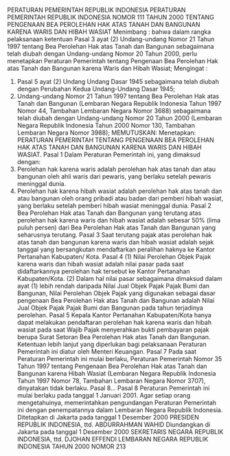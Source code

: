  PERATURAN PEMERINTAH REPUBLIK INDONESIA PERATURAN PEMERINTAH REPUBLIK INDONESIA NOMOR 111 TAHUN 2000 TENTANG PENGENAAN BEA PEROLEHAN HAK ATAS TANAH DAN BANGUNAN KARENA WARIS DAN HIBAH WASIAT
Menimbang :
 bahwa dalam rangka pelaksanaan ketentuan Pasal 3 ayat (2) Undang-undang Nomor 21 Tahun 1997 tentang Bea Perolehan Hak atas Tanah dan Bangunan sebagaimana telah diubah dengan Undang-undang Nomor 20 Tahun 2000, perlu menetapkan Peraturan Pemerintah tentang Pengenaan Bea Perolehan Hak atas Tanah dan Bangunan karena Waris dan Hibah Wasiat;
Mengingat :

1. Pasal 5 ayat (2) Undang Undang Dasar 1945 sebagaimana telah diubah dengan Perubahan Kedua Undang-Undang Dasar 1945;
2. Undang-undang Nomor 21 Tahun 1997 tentang Bea Perolehan Hak atas Tanah dan Bangunan (Lembaran Negara Republik Indonesia Tahun 1997 Nomor 44, Tambahan Lembaran Negara Nomor 3688) sebagaimana telah diubah dengan Undang-undang Nomor 20 Tahun 2000 (Lembaran Negara Republik Indonesia Tahun 2000 Nomor 130, Tambahan Lembaran Negara Nomor 3988);
MEMUTUSKAN:
 Menetapkan: PERATURAN PEMERINTAH TENTANG PENGENAAN BEA PEROLEHAN HAK ATAS TANAH DAN BANGUNAN KARENA WARIS DAN HIBAH WASIAT.
Pasal 1
Dalam Peraturan Pemerintah ini, yang dimaksud dengan:
1. Perolehan hak karena waris adalah perolehan hak atas tanah dan atau bangunan oleh ahli waris dari pewaris, yang berlaku setelah pewaris meninggal dunia.
2. Perolehan hak karena hibah wasiat adalah perolehan hak atas tanah dan atau bangunan oleh orang pribadi atau badan dari pemberi hibah wasiat, yang berlaku setelah pemberi hibah wasiat meninggal dunia.
Pasal 2
Bea Perolehan Hak atas Tanah dan Bangunan yang terutang atas perolehan hak karena waris dan hibah wasiat adalah sebesar 50% (lima puluh persen) dari Bea Perolehan Hak atas Tanah dan Bangunan yang seharusnya terutang.
Pasal 3
Saat terutang pajak atas perolehan hak atas tanah dan bangunan karena waris dan hibah wasiat adalah sejak tanggal yang bersangkutan mendaftarkan peralihan haknya ke Kantor Pertanahan Kabupaten/ Kota.
Pasal 4
(1) Nilai Perolehan Objek Pajak karena waris dan hibah wasiat adalah nilai pasar pada saat didaftarkannya perolehan hak tersebut ke Kantor Pertanahan Kabupaten/Kota.
(2) Dalam hal nilai pasar sebagaimana dimaksud dalam ayat (1) lebih rendah daripada Nilai Jual Objek Pajak Pajak Bumi dan Bangunan, Nilai Perolehan Objek Pajak yang digunakan sebagai dasar pengenaan Bea Perolehan Hak atas Tanah dan Bangunan adalah Nilai Jual Objek Pajak Pajak Bumi dan Bangunan pada tahun terjadinya perolehan.
Pasal 5
Kepala Kantor Pertanahan Kabupaten/Kota hanya dapat melakukan pendaftaran perolehan hak karena waris dan hibah wasiat pada saat Wajib Pajak menyerahkan bukti pembayaran pajak berupa Surat Setoran Bea Perolehan Hak atas Tanah dan Bangunan. Ketentuan lebih lanjut yang diperlukan bagi pelaksanaan Peraturan Pemerintah ini diatur oleh Menteri Keuangan.
Pasal 7
Pada saat Peraturan Pemerintah ini mulai berlaku, Peraturan Pemerintah Nomor 35 Tahun 1997 tentang Pengenaan Bea Perolehan Hak atas Tanah dan Bangunan karena Hibah Wasiat (Lembaran Negara Republik Indonesia Tahun 1997 Nomor 78, Tambahan Lembaran Negara Nomor 3707), dinyatakan tidak berlaku. Pasal 8...
Pasal 8
Peraturan Pemerintah ini mulai berlaku pada tanggal 1 Januari 2001.
Agar setiap orang mengetahuinya, memerintahkan pengundangan Peraturan Pemerintah ini dengan penempatannya dalam Lembaran Negara Republik Indonesia. Ditetapkan di Jakarta pada tanggal 1 Desember 2000 PRESIDEN REPUBLIK INDONESIA, ttd. ABDURRAHMAN WAHID Diundangkan di Jakarta pada tanggal 1 Desember 2000 SEKRETARIS NEGARA REPUBLIK INDONESIA, ttd. DJOHAN EFFENDI LEMBARAN NEGARA REPUBLIK INDONESIA TAHUN 2000 NOMOR 213